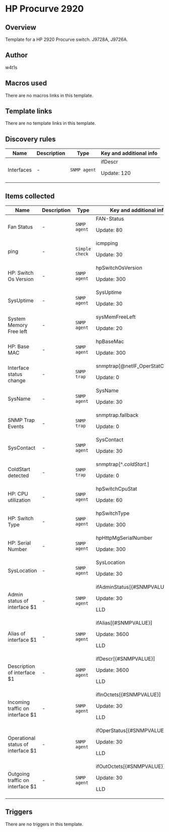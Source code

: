 # HP Procurve 2920

## Overview

Template for a HP 2920 Procurve switch. J9728A, J9726A.



## Author

w4t1s

## Macros used

There are no macros links in this template.

## Template links

There are no template links in this template.

## Discovery rules

|Name|Description|Type|Key and additional info|
|----|-----------|----|----|
|Interfaces|<p>-</p>|`SNMP agent`|ifDescr<p>Update: 120</p>|
## Items collected

|Name|Description|Type|Key and additional info|
|----|-----------|----|----|
|Fan Status|<p>-</p>|`SNMP agent`|FAN-Status<p>Update: 80</p>|
|ping|<p>-</p>|`Simple check`|icmpping<p>Update: 30</p>|
|HP: Switch Os Version|<p>-</p>|`SNMP agent`|hpSwitchOsVersion<p>Update: 300</p>|
|SysUptime|<p>-</p>|`SNMP agent`|SysUptime<p>Update: 30</p>|
|System Memory Free left|<p>-</p>|`SNMP agent`|sysMemFreeLeft<p>Update: 20</p>|
|HP: Base MAC|<p>-</p>|`SNMP agent`|hpBaseMac<p>Update: 300</p>|
|Interface status change|<p>-</p>|`SNMP trap`|snmptrap[@netIF_OperStatChange]<p>Update: 0</p>|
|SysName|<p>-</p>|`SNMP agent`|SysName<p>Update: 30</p>|
|SNMP Trap Events|<p>-</p>|`SNMP trap`|snmptrap.fallback<p>Update: 0</p>|
|SysContact|<p>-</p>|`SNMP agent`|SysContact<p>Update: 30</p>|
|ColdStart detected|<p>-</p>|`SNMP trap`|snmptrap[^.*coldStart.*]<p>Update: 0</p>|
|HP: CPU utilization|<p>-</p>|`SNMP agent`|hpSwitchCpuStat<p>Update: 60</p>|
|HP: Switch Type|<p>-</p>|`SNMP agent`|hpSwitchType<p>Update: 300</p>|
|HP: Serial Number|<p>-</p>|`SNMP agent`|hpHttpMgSerialNumber<p>Update: 300</p>|
|SysLocation|<p>-</p>|`SNMP agent`|SysLocation<p>Update: 30</p>|
|Admin status of interface $1|<p>-</p>|`SNMP agent`|ifAdminStatus[{#SNMPVALUE}]<p>Update: 30</p><p>LLD</p>|
|Alias of interface $1|<p>-</p>|`SNMP agent`|ifAlias[{#SNMPVALUE}]<p>Update: 3600</p><p>LLD</p>|
|Description of interface $1|<p>-</p>|`SNMP agent`|ifDescr[{#SNMPVALUE}]<p>Update: 3600</p><p>LLD</p>|
|Incoming traffic on interface $1|<p>-</p>|`SNMP agent`|ifInOctets[{#SNMPVALUE}]<p>Update: 30</p><p>LLD</p>|
|Operational status of interface $1|<p>-</p>|`SNMP agent`|ifOperStatus[{#SNMPVALUE}]<p>Update: 30</p><p>LLD</p>|
|Outgoing traffic on interface $1|<p>-</p>|`SNMP agent`|ifOutOctets[{#SNMPVALUE}]<p>Update: 30</p><p>LLD</p>|
## Triggers

There are no triggers in this template.

